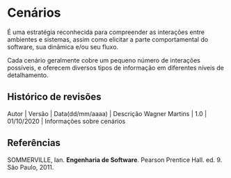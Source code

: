 # Cenários

É uma estratégia reconhecida para compreender as interações entre ambientes e sistemas, assim como elicitar a parte comportamental do software, sua dinâmica e/ou seu fluxo.

Cada cenário geralmente cobre um pequeno número de interações possíveis, e oferecem diversos tipos de informação em diferentes níveis de detalhamento.



## Histórico de revisões

Autor | Versão | Data(dd/mm/aaaa) | Descrição 
Wagner Martins | 1.0 | 01/10/2020 | Informações sobre cenários


## Referências

SOMMERVILLE, Ian. **Engenharia de Software**. Pearson Prentice Hall. ed. 9. São Paulo, 2011.
